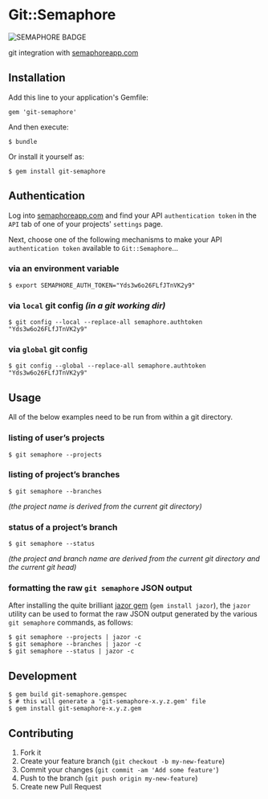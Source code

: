 # Git::Semaphore

![SEMAPHORE BADGE](https://semaphoreapp.com/api/v1/projects/03b2dffc7112138851166c86adb456484426a712/7753/badge.png)

git integration with [semaphoreapp.com][semaphoreapp.com]

## Installation

Add this line to your application's Gemfile:

    gem 'git-semaphore'

And then execute:

    $ bundle

Or install it yourself as:

    $ gem install git-semaphore

## Authentication

Log into [semaphoreapp.com][semaphoreapp.com] and find your API `authentication token` in the `API` tab of one of your projects' `settings` page.

Next, choose one of the following mechanisms to make your API `authentication token` available to `Git::Semaphore`...

### via an environment variable

    $ export SEMAPHORE_AUTH_TOKEN="Yds3w6o26FLfJTnVK2y9"

### via `local` git config _(in a git working dir)_

    $ git config --local --replace-all semaphore.authtoken "Yds3w6o26FLfJTnVK2y9"

### via `global` git config

    $ git config --global --replace-all semaphore.authtoken "Yds3w6o26FLfJTnVK2y9"

## Usage

All of the below examples need to be run from within a git directory.

### listing of user’s projects

    $ git semaphore --projects

### listing of project’s branches

    $ git semaphore --branches

_(the project name is derived from the current git directory)_

### status of a project’s branch

    $ git semaphore --status

_(the project and branch name are derived from the current git directory and the current git head)_

### formatting the raw `git semaphore` JSON output

After installing the quite brilliant [jazor gem][jazor] (`gem install jazor`), the `jazor` utility can be used to format the raw JSON output generated by the various `git semaphore` commands, as follows:

    $ git semaphore --projects | jazor -c
    $ git semaphore --branches | jazor -c
    $ git semaphore --status | jazor -c

## Development

    $ gem build git-semaphore.gemspec
    $ # this will generate a 'git-semaphore-x.y.z.gem' file
    $ gem install git-semaphore-x.y.z.gem

## Contributing

1. Fork it
2. Create your feature branch (`git checkout -b my-new-feature`)
3. Commit your changes (`git commit -am 'Add some feature'`)
4. Push to the branch (`git push origin my-new-feature`)
5. Create new Pull Request

[semaphoreapp.com]: https://semaphoreapp.com/
[jazor]: https://github.com/mconigliaro/jazor
